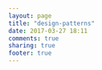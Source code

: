 ```yaml
---
layout: page
title: "design-patterns"
date: 2017-03-27 18:11
comments: true
sharing: true
footer: true
---
```


